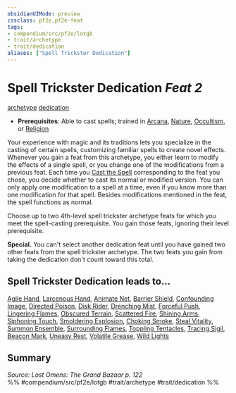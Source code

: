 ```yaml
---
obsidianUIMode: preview
cssclass: pf2e,pf2e-feat
tags:
- compendium/src/pf2e/lotgb
- trait/archetype
- trait/dedication
aliases: ["Spell Trickster Dedication"]
---
```

# Spell Trickster Dedication  *Feat 2*  
[archetype](/rules/traits/archetype.md)  [dedication](/rules/traits/dedication.md)  

- **Prerequisites**: Able to cast spells; trained in [Arcana](/compendium/skills.md#Arcana), [Nature](/compendium/skills.md#Nature), [Occultism](/compendium/skills.md#Occultism), or [Religion](/compendium/skills.md#Religion)

Your experience with magic and its traditions lets you specialize in the casting of certain spells, customizing familiar spells to create novel effects. Whenever you gain a feat from this archetype, you either learn to modify the effects of a single spell, or you change one of the modifications from a previous feat. Each time you [Cast the Spell](/rules/actions/cast-a-spell.md) corresponding to the feat you chose, you decide whether to cast its normal or modified version. You can only apply one modification to a spell at a time, even if you know more than one modification for that spell. Besides modifications mentioned in the feat, the spell functions as normal.

Choose up to two 4th-level spell trickster archetype feats for which you meet the spell-casting prerequisite. You gain those feats, ignoring their level prerequisite.

**Special.** You can't select another dedication feat until you have gained two other feats from the spell trickster archetype. The two feats you gain from taking the dedication don't count toward this total.

## Spell Trickster Dedication leads to...

[Agile Hand](/compendium/feats/agile-hand-lotgb.md), [Larcenous Hand](/compendium/feats/larcenous-hand-lotgb.md), [Animate Net](/compendium/feats/animate-net-lotgb.md), [Barrier Shield](/compendium/feats/barrier-shield-lotgb.md), [Confounding Image](/compendium/feats/confounding-image-lotgb.md), [Directed Poison](/compendium/feats/directed-poison-lotgb.md), [Disk Rider](/compendium/feats/disk-rider-lotgb.md), [Drenching Mist](/compendium/feats/drenching-mist-lotgb.md), [Forceful Push](/compendium/feats/forceful-push-lotgb.md), [Lingering Flames](/compendium/feats/lingering-flames-lotgb.md), [Obscured Terrain](/compendium/feats/obscured-terrain-lotgb.md), [Scattered Fire](/compendium/feats/scattered-fire-lotgb.md), [Shining Arms](/compendium/feats/shining-arms-lotgb.md), [Siphoning Touch](/compendium/feats/siphoning-touch-lotgb.md), [Smoldering Explosion](/compendium/feats/smoldering-explosion-lotgb.md), [Choking Smoke](/compendium/feats/choking-smoke-lotgb.md), [Steal Vitality](/compendium/feats/steal-vitality-lotgb.md), [Summon Ensemble](/compendium/feats/summon-ensemble-lotgb.md), [Surrounding Flames](/compendium/feats/surrounding-flames-lotgb.md), [Toppling Tentacles](/compendium/feats/toppling-tentacles-lotgb.md), [Tracing Sigil](/compendium/feats/tracing-sigil-lotgb.md), [Beacon Mark](/compendium/feats/beacon-mark-lotgb.md), [Uneasy Rest](/compendium/feats/uneasy-rest-lotgb.md), [Volatile Grease](/compendium/feats/volatile-grease-lotgb.md), [Wild Lights](/compendium/feats/wild-lights-lotgb.md)

## Summary

*Source: Lost Omens: The Grand Bazaar p. 122*  
%% #compendium/src/pf2e/lotgb #trait/archetype #trait/dedication %%